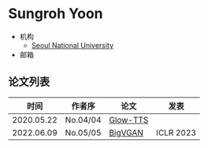 # Sungroh Yoon

- 机构
  - [Seoul National University](../Institutions/Seoul_National_University.md)
- 邮箱

## 论文列表

| 时间 | 作者序 | 论文 | 发表 |
|:-:|:-:|---|---|
| 2020.05.22 | No.04/04 | [Glow-TTS](../Models/TTS2_Acoustic/2020.05.22_Glow-TTS.md) |
| 2022.06.09 | No.05/05 | [BigVGAN](../Models/TTS3_Vocoder/2022.06.09_BigVGAN.md) | ICLR 2023 |